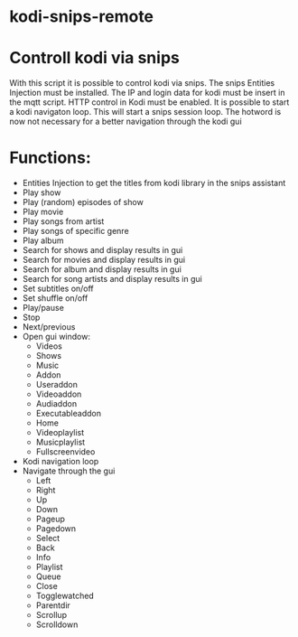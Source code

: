 # kodi-snips-remote
# Controll kodi via snips
With this script it is possible to control kodi via snips. The snips Entities Injection must be installed. The IP and login data for kodi must be insert in the mqtt script. HTTP control in Kodi must be enabled. It is possible to start a kodi navigaton loop. This will start a snips session loop. The hotword is now not necessary for a better navigation through the kodi gui
# Functions:
* Entities Injection to get the titles from kodi library in the snips assistant
* Play show
* Play (random) episodes of show
* Play movie
* Play songs from artist
* Play songs of specific genre
* Play album
* Search for shows and display results in gui 
* Search for movies and display results in gui
* Search for album and display results in gui
* Search for song artists and display results in gui
* Set subtitles on/off
* Set shuffle on/off
* Play/pause
* Stop
* Next/previous
* Open gui window:
  * Videos
  * Shows
  * Music
  * Addon
  * Useraddon
  * Videoaddon
  * Audiaddon
  * Executableaddon
  * Home
  * Videoplaylist
  * Musicplaylist
  * Fullscreenvideo
* Kodi navigation loop
* Navigate through the gui
  * Left
  * Right
  * Up
  * Down
  * Pageup
  * Pagedown
  * Select
  * Back
  * Info
  * Playlist
  * Queue
  * Close
  * Togglewatched
  * Parentdir
  * Scrollup
  * Scrolldown

